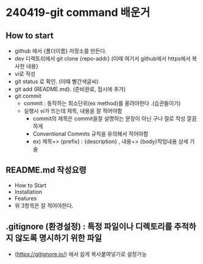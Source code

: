 # 240419-git command 배운거

## How to start
- github 에서 {폴더이름} 저장소를 만든다.
- dev 디렉토리에서 git clone {repo-addr}   (이때 여기서 github에서 https에서 복사한 내용}
- vi로 작성
- git status 로 확인.  (이때 빨간색글씨)
- git add {README.md}.  (준비완료, 접시에 추가)
- git commit  
   - commit : 동작하는 최소단위(ex method)를 올려야한다 .(습관들이기)
   - 실행시 vi가 뜨는데 제목, 내용을 잘 적어야함 
      - commit의 제목은 commit을잘 설명하는 문장이 아닌 구나 절로 작성 깔끔하게      
      - Conventional Commits 규칙을 유의해서 적어야함 
      - ex) 제목=> {prefix} : {description} , 내용=> {body}작업내용 상세 기술 

## README.md 작성요령
- How to Start
- Installation
- Features 
- 위 3항목은 잘 적어야한다.

## .gitignore  (환경설정) : 특정 파일이나 디렉토리를 추적하지 않도록 명시하기 위한 파일 
   - (https://gitignore.io/) 에서 쉽게 복사붙여넣기로 설정가능 
      
